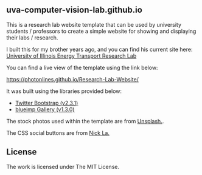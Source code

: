 ## uva-computer-vision-lab.github.io

This is a research lab website template that can be used by university students / professors to create a simple website for showing and displaying their labs / research. 

I built this for my brother years ago, and you can find his current site here: [University of Illinois Energy Transport Research Lab](http://etrl.mechanical.illinois.edu/)

You can find a live view of the template using the link below:

https://photonlines.github.io/Research-Lab-Website/

It was built using the libraries provided below:

- [Twitter Bootstrap (v2.3.1)](https://github.com/twbs/bootstrap)
- [blueimp Gallery (v1.3.0)](https://github.com/blueimp/Gallery)

The stock photos used within the template are from [Unsplash.](https://unsplash.com/). 

The CSS social buttons are from [Nick La.](http://webdesignerwall.com/tutorials/css-social-buttons)

## License

The work is licensed under The MIT License.
